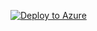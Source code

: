 [![Deploy to Azure](https://aka.ms/deploytoazurebutton)](https://portal.azure.com/#create/Microsoft.Template/uri/https%3A%2F%2Fraw.githubusercontent.com%2FMicrosoftAzureAaron%2FdeployVNETGW%2Fmain%2FVNETGateway%2Fsrc%2Fmain.json)
